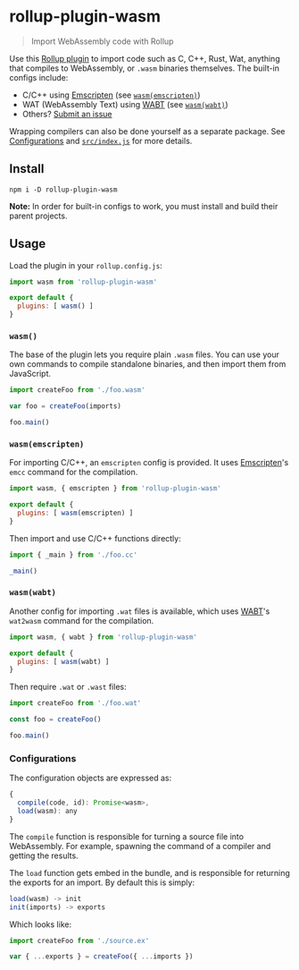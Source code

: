 
# rollup-plugin-wasm

> Import WebAssembly code with Rollup

Use this [Rollup plugin](https://rollupjs.org) to import code such as C, C++, Rust, Wat, anything that compiles to WebAssembly, or `.wasm` binaries themselves.  The built-in configs include:

 - C/C++ using  [Emscripten](https://github.com/kripken/emscripten) (see [`wasm(emscripten)`](#wasmemscripten))
 - WAT (WebAssembly Text) using [WABT](https://github.com/webassembly/wabt) (see [`wasm(wabt)`](#wasmwabt))
 - Others? [Submit an issue](https://github.com/jamen/rollup-plugin-wasm/issues/new)

Wrapping compilers can also be done yourself as a separate package. See [Configurations](#configurations) and [`src/index.js`](https://github.com/jamen/rollup-plugin-wasm/blob/master/src/index.js) for more details.

## Install

```
npm i -D rollup-plugin-wasm
```

**Note:** In order for built-in configs to work, you must install and build their parent projects.

## Usage

Load the plugin in your `rollup.config.js`:

```js
import wasm from 'rollup-plugin-wasm'

export default {
  plugins: [ wasm() ]
}
```

### `wasm()`

The base of the plugin lets you require plain `.wasm` files.  You can use your own commands to compile standalone binaries, and then import them from JavaScript.

```js
import createFoo from './foo.wasm'

var foo = createFoo(imports)

foo.main()
```

### `wasm(emscripten)`

For importing C/C++, an `emscripten` config is provided. It uses [Emscripten](https://github.com/kripken/emscripten)'s `emcc` command for the compilation.

```js
import wasm, { emscripten } from 'rollup-plugin-wasm'

export default {
  plugins: [ wasm(emscripten) ]
}
```

Then import and use C/C++ functions directly:

```js
import { _main } from './foo.cc'

_main()
```

### `wasm(wabt)`

Another config for importing `.wat` files is available, which uses [WABT](https://github.com/WebAssembly/WABT)'s `wat2wasm` command for the compilation.

```js
import wasm, { wabt } from 'rollup-plugin-wasm'

export default {
  plugins: [ wasm(wabt) ]
}
```

Then require `.wat` or `.wast` files:

```js
import createFoo from './foo.wat'

const foo = createFoo()

foo.main()
```

### Configurations

The configuration objects are expressed as:

```js
{
  compile(code, id): Promise<wasm>,
  load(wasm): any
}
```

The `compile` function is responsible for turning a source file into WebAssembly.  For example, spawning the command of a compiler and getting the results.

The `load` function gets embed in the bundle, and is responsible for returning the exports for an import.  By default this is simply:

```js
load(wasm) -> init
init(imports) -> exports
```

Which looks like:

```js
import createFoo from './source.ex'

var { ...exports } = createFoo({ ...imports })
```

